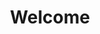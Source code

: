 ---
layout: master
include: workshop
title: Welcome

location: "Room X, Department of Y, University of Z"        # brief name of host site
address: "ADDRESS"
city: Stockholm
country: "se"

time: "9:00 - 17:00"    
dates: "November 4-5"   

collaborative_notes: # optional: URL for the workshop collaborative notes
registration_form: 
registration_open_date: September 30, 2019
registration_is_closed: true

instructors: 
 - Alice
 - Bob
helpers: 
 - Carlos
contact: me@email.com


goals:
    The aim of this course is to demonstrate to and familiarize
    the workshop participants with best practices and tools in modern research
    software development. The main focus is on professional tools
    for efficiently writing and maintaining research software.
    Since most research code is developed in a collaborative
    setting, we will discuss tools and workflows which facilitate
    this process. Most of the content is also relevant to
    a single researcher.

software:
  - title: Bash
    url: https://coderefinery.github.io/installation/bash/
  - title: Editor
    url: https://coderefinery.github.io/installation/editors/
  - title: Git
    url: https://coderefinery.github.io/installation/git/
  - title: Python
    url: https://coderefinery.github.io/installation/python/
  - title: (optional) Visual diff tools
    url: https://coderefinery.github.io/installation/difftools/
  - title: Jupyter and JupyterLab
    url: https://coderefinery.github.io/installation/jupyter
  - title: Snakemake
    url: https://coderefinery.github.io/installation/snakemake
  - title: Accounts
    url: https://coderefinery.github.io/installation/#accounts

schedule:
  - date: Tuesday, November 19
    morning:
      - title: Welcome and practical information (Alice)
        url: https://github.com/coderefinery/workshop-intro/blob/master/README.md
      - title: Introduction to version control - part 1/2 (Alice)
        url: https://coderefinery.github.io/git-intro/
    afternoon:
      - title: Introduction to version control - part 2/2 (Bob)
        url: https://coderefinery.github.io/git-intro/
      - title: Social coding and open software (Bob)
        url: https://cicero.xyz/v3/remark/0.14.0/github.com/coderefinery/social-coding/master/talk.md
  - date: Wednesday, November 20
    morning:
      - title: Modular code development (TBA)
        url: https://cicero.xyz/v3/remark/0.14.0/github.com/coderefinery/modular-code-development/master/talk.md
      - title: Collaborative distributed version control 1/2 (TBA)
        url: https://coderefinery.github.io/git-collaborative/
    afternoon:
      - title: Collaborative distributed version control 2/2 (TBA)
        url: https://coderefinery.github.io/git-collaborative/
      - title: Reproducible research and FAIR data (TBA)
        url: https://coderefinery.github.io/reproducible-research/
  - date: Thursday, November 21
    morning:
      - title: Documentation (TBA)
        url: https://coderefinery.github.io/documentation/
      - title: Automated testing part 1/2 (TBA)
        url: https://coderefinery.github.io/testing/
    afternoon:
      - title: Automated testing part 2/2 (TBA)
        url: https://coderefinery.github.io/testing/
      - title: Jupyter (TBA)
        url: https://coderefinery.github.io/jupyter/
      - title: Concluding remarks and where to go from here (TBA)
        url: https://github.com/coderefinery/workshop-outro/blob/master/README.md

---
